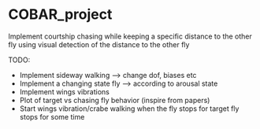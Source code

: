 # COBAR_project
Implement courtship chasing while keeping a specific distance to the other fly using visual detection of the distance to the other fly

TODO: 
- Implement sideway walking --> change dof, biases etc
- Implement a changing state fly --> according to arousal state
- Implement wings vibrations
- Plot of target vs chasing fly behavior (inspire from papers)
- Start wings vibration/crabe walking when the fly stops for target fly stops for some time
